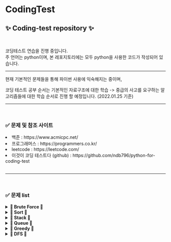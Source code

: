 # CodingTest

<h2><b>✨ Coding-test repository ✨</b></h2>
<br/>
<p> 코딩테스트 연습을 진행 중입니다.<br/>주 언어는 python이며, 본 레포지토리에는 모두 python을 사용한 코드가 작성되어 있습니다.</p>

*** 

<p> 현재 기본적인 문제들을 통해 파이썬 사용에 익숙해지는 중이며, 

코딩 테스트 공부 순서는 기본적인 자료구조에 대한 학습 -> 중급의 사고를 요구하는 알고리즘들에 대한 학습 순서로 진행 할 예정입니다. 
(2022.01.25 기준)  
 </p>

***
<br/>

<h3> <b>✅ 문제 및 참조 사이트</b> </h3>
<li> 백준 : https://www.acmicpc.net/
<li> 프로그래머스 : https://programmers.co.kr/
<li> leetcode : https://leetcode.com/
<li> 이것이 코딩 테스트다 (github) : https://github.com/ndb796/python-for-coding-test 
<br/><br/>

***
<br/>
<h3> <b>✅ 문제 list</b> </h3> 

<details>
<summary> <b>🌸 Brute Force 🌸</b> </summary>
<div markdown="1">
<br/>

| 알고리즘        | 일자         | 문제 사이트  | 문제 번호 | 등급       | 기타 |
|-------------|------------|---------|-------|----------|----|
| Brute Force | 2021.12.31 | [백준-한수](https://www.acmicpc.net/problem/1065)   | 1065 | silver 4 |  |
| Brute Force | 2021.12.30 | [백준-일곱난쟁이](https://www.acmicpc.net/problem/2309)  | 2309 | bronze 2 |  |
| Brute Force | 2022.01.03 | [백준-덩치](https://www.acmicpc.net/problem/7586) | 7586 | silver 5 |  |

</div>
</details>

<details>
<summary> <b>🌸 Sort 🌸</b> </summary>
<div markdown="1">
<br/>

| 알고리즘        | 일자         | 문제 사이트  | 문제 번호 | 등급       | 기타 |
|-------------|------------|---------|-------|----------|----|
| Sort | 2022.01.11 | 회의실 배정   | 1931  | silver 5 |
| Sort | 2022.01.07 | 국영수      | 10825 | silver 4 |
| Sort | 2022.01.11 | 치킨 TOP N | 11582 | silver 4 |

</div>
</details>

<details>
<summary> <b>🌸 Stack 🌸</b> </summary>
<div markdown="1">
<br/>

| 알고리즘        | 일자         | 문제 사이트  | 문제 번호 | 등급       | 기타 |
|-------------|------------|---------|-------|----------|----|
| Stack | 2022.01.18 | 탑          | 2493  | gold 5   |
| Stack | 2022.01.16 | 외계인의 기타 연주 | 2841  | silver 1 |
| Stack | 2022.01.18 | 제로         | 10773 | silver 4 |
| Stack | 2022.01.17 | 쇠막대기       | 10799 | silver 3 |
| Stack | 2022.01.15 | 스택         | 10828 | silver 4 |
| Stack | 2022.01.15 | 막대기        | 17608 | bronze 2 |

</div>
</details>

<details>
<summary> <b>🌸 Queue 🌸</b> </summary>
<div markdown="1">
<br/>

| 알고리즘        | 일자         | 문제 사이트  | 문제 번호 | 등급       | 기타 |
|-------------|------------|---------|-------|----------|----|
| Queue | 2022.01.22 | 큐 | 10845 | silver 4 |

</div>
</details>

<details>
<summary> <b>🌸 Greedy 🌸</b> </summary>
<div markdown="1">
<br/>

| 알고리즘        | 일자         | 문제 사이트  | 문제 번호 | 등급       | 기타 |
|-------------|------------|---------|-------|----------|----|
| Greedy | 2022.01.18 | 설탕 배달 | 2839  | bronze 1 |
| Greedy | 2022.01.22 | 폴리노미오 | 1343  | silver 5 |
| Greedy | 2022.01.18 | 신입 사원 | 1946  | silver 1 |
| Greedy | 2022.01.22 | 거스름돈  | 14916 | silver 5 |
| Greedy | 2022.01.22 | A->B  | 16953 | silver 1 |

</div>
</details>

<details>
<summary> <b>🌸 DFS 🌸</b> </summary>
<div markdown="1">
<br/>

| 알고리즘        | 일자         | 문제 사이트  | 문제 번호 | 등급       | 기타 |
|-------------|------------|---------|-------|----------|----|
| DFS | 2022.02.21 | 단지 번호 붙이기 | 2667 | silver 1 |
| DFS | 2022.02.21 | 유기농 배추 | 1012 | silver 2 |
| DFS |  |  |  |  |
| DFS |  |  |  |  |
| DFS |  |  |  |  |

</div>
</details>

<br/>